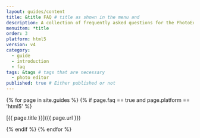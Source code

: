```yaml
---
layout: guides/content
title: &title FAQ # title as shown in the menu and
description: A collection of frequently asked questions for the PhotoEditor SDK for HTML5 including browser support, known CORS issues and supported file formats.
menuitem: *title
order: 3
platform: html5
version: v4
category:
  - guide
  - introduction
  - faq
tags: &tags # tags that are necessary
  - photo editor
published: true # Either published or not
---
```


{% for page in site.guides %}
{% if page.faq == true and page.platform == 'html5' %}

[{{ page.title }}]({{ page.url }})

{% endif %}
{% endfor %}
